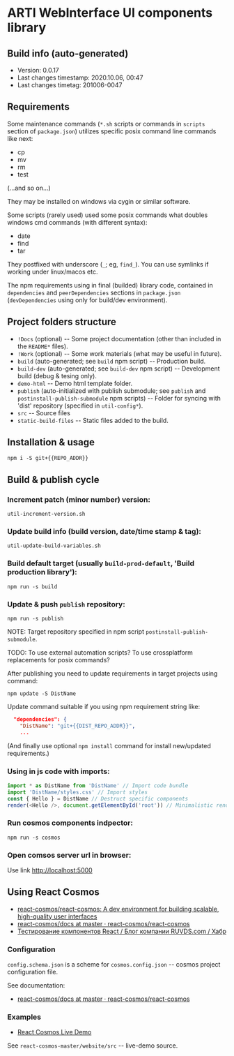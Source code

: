 # ARTI WebInterface UI components library

## Build info (auto-generated)

- Version: 0.0.17
- Last changes timestamp: 2020.10.06, 00:47
- Last changes timetag: 201006-0047

## Requirements

Some maintenance commands (`*.sh` scripts or commands in `scripts` section of `package.json`) utilizes specific posix command line commands like next:

- cp
- mv
- rm
- test

(...and so on...)

They may be installed on windows via cygin or similar software.

Some scripts (rarely used) used some posix commands what doubles windows cmd commands (with different syntax):

- date
- find
- tar

They postfixed with underscore (`_`; eg, `find_`). You can use symlinks if working under linux/macos etc.

The npm requirements using in final (builded) library code, contained in `dependencies` and `peerDependencies` sections in `package.json` (`devDependencies` using only for build/dev environment).

## Project folders structure

- `!Docs` (optional) -- Some project documentation (other than included in the `README*` files).
- `!Work` (optional) -- Some work materials (what may be useful in future).
- `build` (auto-generated; see `build` npm script) -- Production build.
- `build-dev` (auto-generated; see `build-dev` npm script) -- Development build (debug & tesing only).
- `demo-html` -- Demo html template folder.
- `publish` (auto-initialized with publish submodule; see `publish` and `postinstall-publish-submodule` npm scripts) -- Folder for syncing with 'dist' repository (specified in `util-config*`).
- `src` -- Source files
- `static-build-files` -- Static files added to the build.

## Installation & usage

```shell
npm i -S git+{{REPO_ADDR}}
```

## Build & publish cycle

### Increment patch (minor number) version:

```shell
util-increment-version.sh
```

### Update build info (build version, date/time stamp & tag):

```shell
util-update-build-variables.sh
```

### Build default target (usually `build-prod-default`, 'Build production library'):

```shell
npm run -s build
```

### Update & push `publish` repository:

```shell
npm run -s publish
```

NOTE: Target repository specified in npm script `postinstall-publish-submodule`.

TODO: To use external automation scripts? To use crossplatform replacements for posix commands?

After publishing you need to update requirements in target projects using command:

```shell
npm update -S DistName
```

Update command suitable if you using npm requirement string like:

```json
  "dependencies": {
    "DistName": "git+{{DIST_REPO_ADDR}}",
    ...
```

(And finally use optional `npm install` command for install new/updated requirements.)

### Using in js code with imports:

```javascript
import * as DistName from 'DistName' // Import code bundle
import 'DistName/styles.css' // Import styles
const { Hello } = DistName // Destruct specific components
render(<Hello />, document.getElementById('root')) // Minimalistic render sample
```

### Run cosmos components indpector:

```
npm run -s cosmos
```

### Open comsos server url in browser:

Use link [http://localhost:5000](http://localhost:5000)

## Using React Cosmos

- [react-cosmos/react-cosmos: A dev environment for building scalable, high-quality user interfaces](https://github.com/react-cosmos/react-cosmos#getting-started)
- [react-cosmos/docs at master · react-cosmos/react-cosmos](https://github.com/react-cosmos/react-cosmos/tree/master/docs)
- [Тестирование компонентов React / Блог компании RUVDS.com / Хабр](https://habr.com/ru/company/ruvds/blog/345236/)

### Configuration

`config.schema.json` is a scheme for `cosmos.config.json` -- cosmos project configuration file.

See documentation:

- [react-cosmos/docs at master · react-cosmos/react-cosmos](https://github.com/react-cosmos/react-cosmos/tree/master/docs#config)

### Examples

- [React Cosmos Live Demo](https://reactcosmos.org/live-demo/)

See `react-cosmos-master/website/src` -- live-demo source.

<!--
 @changed 2020.10.06, 00:47
-->
